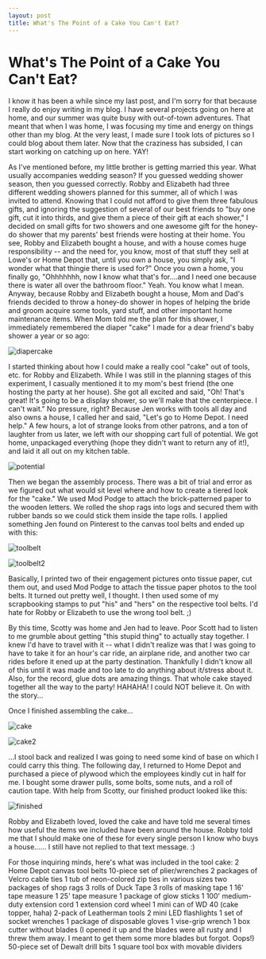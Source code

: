 ```yaml
---
layout: post
title: What's The Point of a Cake You Can't Eat?
---
```


What's The Point of a Cake You Can't Eat?
===================
I know it has been a while since my last post, and I'm sorry for that because I really do enjoy writing in my blog. I have several projects going on here at home, and our summer was quite busy with out-of-town adventures. That meant that when I was home, I was
focusing my time and energy on things other than my blog. At the very least, I made sure I took lots of pictures so I could blog about them later. Now that the craziness has subsided, I can start working on 
catching up on here. YAY!

As I've mentioned before, my little brother is getting married this year. What usually accompanies wedding season? If you guessed wedding shower season, then you guessed correctly. Robby and Elizabeth had three different
wedding showers planned for this summer, all of which I was invited to attend. Knowing that I could not afford to give them three fabulous gifts, and ignoring the suggestion of several of our best friends to "buy one 
gift, cut it into thirds, and give them a piece of their gift at each shower," I decided on small gifts for two showers and one awesome gift for the honey-do shower that my parents' best friends were hosting at their
home. You see, Robby and Elizabeth bought a house, and with a house comes huge responsibility -- and the need for, you know, most of that stuff they sell at Lowe's or Home Depot that, until you own a house, you simply 
ask, "I wonder what that thingie there is used for?" Once you own a home, you finally go, "Ohhhhhhh, now I know what that's for....and I need one because there is water all over the bathroom floor." Yeah. You know 
what I mean. Anyway, because Robby and Elizabeth bought a house, Mom and Dad's friends decided to throw a honey-do shower in hopes of helping the bride and groom acquire some tools, yard stuff, and other important 
home maintenance items. When Mom told me the plan for this shower, I immediately remembered the diaper "cake" I made for a dear friend's baby shower a year or so ago:

![diapercake](http://i1230.photobucket.com/albums/ee481/ptkatz/Blog%20Pictures/IMG_0611.jpg)

I started thinking about how I could make a really cool "cake" out of tools, etc. for Robby and Elizabeth. While I was still in the planning stages of this experiment, I casually mentioned it to my mom's best friend
(the one hosting the party at her house). She got all excited and said, "Oh! That's great! It's going to be a display shower, so we'll make that the centerpiece. I can't wait." No pressure, right? Because Jen works with tools all 
day and also owns a house, I called her and said, "Let's go to Home Depot. I need help." A few hours, a lot of strange looks from other patrons, and a ton of laughter from us later, we left with our shopping cart full of potential.
We got home, unpackaged everything (hope they didn't want to return any of it!), and laid it all out on my kitchen table. 

![potential](http://i1230.photobucket.com/albums/ee481/ptkatz/Blog%20Pictures/IMG_2750.jpg)

Then we began the assembly process. There was a bit of trial and error as we figured out what would sit level where and how to create a tiered look for the "cake." We used Mod Podge to attach the brick-patterned paper to 
the wooden letters. We rolled the shop rags into logs and secured them with rubber bands so we could stick them inside the tape rolls. I applied something Jen found on Pinterest to the canvas tool belts and ended up with this:

![toolbelt](http://i1230.photobucket.com/albums/ee481/ptkatz/Blog%20Pictures/IMG_1288.jpg)

![toolbelt2](http://i1230.photobucket.com/albums/ee481/ptkatz/Blog%20Pictures/IMG_1289.jpg)

Basically, I printed two of their engagement pictures onto tissue paper, cut them out, and used Mod Podge to attach the tissue paper photos to the tool belts. It turned out pretty well, I thought. I then used some of my scrapbooking 
stamps to put "his" and "hers" on the respective tool belts. I'd hate for Robby or Elizabeth to use the wrong tool belt. ;)

By this time, Scotty was home and Jen had to leave. Poor Scott had to listen to me grumble about getting "this stupid thing" to actually stay together. I knew I'd have to travel with it -- what I didn't realize was that I was going 
to have to take it for an hour's car ride, an airplane ride, and another two car rides before it ened up at the party destination. Thankfully I didn't know all of this until it was made and too late to do anything about it/stress about it. Also, 
for the record, glue dots are amazing things. That whole cake stayed together all the way to the party! HAHAHA! I could NOT believe it. On with the story...

Once I finished assembling the cake...

![cake](http://i1230.photobucket.com/albums/ee481/ptkatz/Blog%20Pictures/IMG_2756.jpg)

![cake2](http://i1230.photobucket.com/albums/ee481/ptkatz/Blog%20Pictures/IMG_2762.jpg)

...I stool back and realized I was going to need some kind of base on which I could carry this thing. The following day, I returned to Home Depot and purchased a piece of plywood which the employees kindly cut in half for me. 
I bought some drawer pulls, some bolts, some nuts, and a roll of caution tape. With help from Scotty, our finished product looked like this:

![finished](http://i1230.photobucket.com/albums/ee481/ptkatz/Blog%20Pictures/IMG_1294.jpg)

Robby and Elizabeth loved, loved the cake and have told me several times how useful the items we included have been around the house. Robby told me that I should make one of these for every single person I know who buys a house......
I still have not replied to that text message. :)

For those inquiring minds, here's what was included in the tool cake:
2 Home Depot canvas tool belts
10-piece set of plier/wrenches
2 packages of Velcro cable ties
1 tub of neon-colored zip ties in various sizes
two packages of shop rags
3 rolls of Duck Tape
3 rolls of masking tape
1 16' tape measure
1 25' tape measure
1 package of glow sticks
1 100' medium-duty extension cord
1 extension cord wheel
1 mini can of WD 40 (cake topper, haha)
2-pack of Leatherman tools
2 mini LED flashlights
1 set of socket wrenches
1 package of disposable gloves
1 vise-grip wrench
1 box cutter without blades (I opened it up and the blades were all rusty and I threw them away. I meant to get them some more blades but forgot. Oops!)
50-piece set of Dewalt drill bits
1 square tool box with movable dividers

